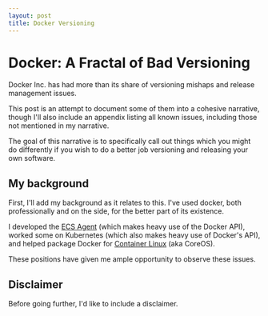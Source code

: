 ```yaml
---
layout: post
title: Docker Versioning
---
```


# Docker: A Fractal of Bad Versioning

Docker Inc. has had more than its share of versioning mishaps and release
management issues.

This post is an attempt to document some of them into a cohesive narrative,
though I'll also include an appendix listing all known issues, including those
not mentioned in my narrative.

The goal of this narrative is to specifically call out things which you might
do differently if you wish to do a better job versioning and releasing your own
software.

## My background

First, I'll add my background as it relates to this. I've used docker, both
professionally and on the side, for the better part of its existence.

I developed the [ECS Agent](https://github.com/aws/amazon-ecs-agent) (which makes heavy use of the Docker API), worked some on Kubernetes (which also makes heavy use of Docker's API), and helped package Docker for [Container Linux](https://coreos.com/os/docs/latest/) (aka CoreOS).

These positions have given me ample opportunity to observe these issues.

## Disclaimer

Before going further, I'd like to include a disclaimer.
